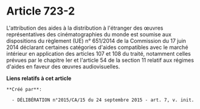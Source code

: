 # Article 723-2

L'attribution des aides à la distribution à l'étranger des œuvres représentatives des cinématographies du monde est soumise
aux dispositions du règlement (UE) n° 651/2014 de la Commission du 17 juin 2014 déclarant certaines catégories d'aides
compatibles avec le marché intérieur en application des articles 107 et 108 du traité, notamment celles prévues par le
chapitre Ier et l'article 54 de la section 11 relatif aux régimes d'aides en faveur des œuvres audiovisuelles.

**Liens relatifs à cet article**

	**Créé par**:

	  - DÉLIBÉRATION n°2015/CA/15 du 24 septembre 2015 - art. 7, v. init.
